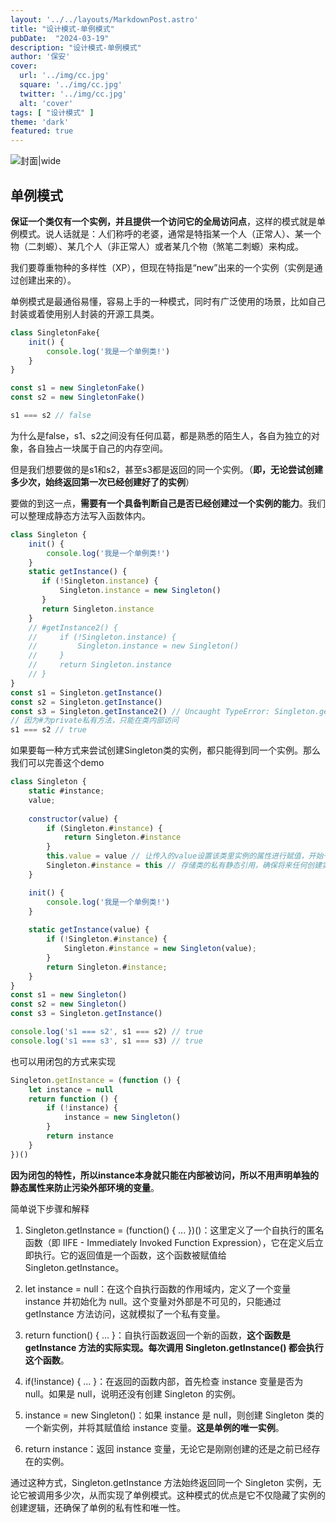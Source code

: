 ```yaml
---
layout: '../../layouts/MarkdownPost.astro'
title: "设计模式-单例模式"
pubDate:  "2024-03-19"
description: "设计模式-单例模式"
author: '保安'
cover:
  url: '../img/cc.jpg'
  square: '../img/cc.jpg'
  twitter: '../img/cc.jpg'
  alt: 'cover'
tags: [ "设计模式" ]
theme: 'dark'
featured: true
---
```


![封面|wide](/images/cc.jpg)

## 单例模式

**保证一个类仅有一个实例，并且提供一个访问它的全局访问点**，这样的模式就是单例模式。说人话就是：人们称呼的老婆，通常是特指某一个人（正常人）、某一个物（二刺螈）、某几个人（非正常人）或者某几个物（煞笔二刺螈）来构成。

我们要尊重物种的多样性（XP），但现在特指是“new”出来的一个实例（实例是通过创建出来的）。

单例模式是最通俗易懂，容易上手的一种模式，同时有广泛使用的场景，比如自己封装或着使用别人封装的开源工具类。

```javascript
class SingletonFake{
    init() {
        console.log('我是一个单例类!')
    }
}

const s1 = new SingletonFake()
const s2 = new SingletonFake()

s1 === s2 // false
```
为什么是false，s1、s2之间没有任何瓜葛，都是熟悉的陌生人，各自为独立的对象，各自独占一块属于自己的内存空间。

但是我们想要做的是s1和s2，甚至s3都是返回的同一个实例。（**即，无论尝试创建多少次，始终返回第一次已经创建好了的实例**）

要做的到这一点，**需要有一个具备判断自己是否已经创建过一个实例的能力**。我们可以整理成静态方法写入函数体内。
```javascript
class Singleton {
    init() {
        console.log('我是一个单例类!')
    }
    static getInstance() {
       if (!Singleton.instance) {
           Singleton.instance = new Singleton()
       }
       return Singleton.instance
    }
    // #getInstance2() {
    //     if (!Singleton.instance) {
    //         Singleton.instance = new Singleton()
    //     }
    //     return Singleton.instance
    // }
}
const s1 = Singleton.getInstance()
const s2 = Singleton.getInstance()
const s3 = Singleton.getInstance2() // Uncaught TypeError: Singleton.getInstance is not a function
// 因为#为private私有方法，只能在类内部访问
s1 === s2 // true
```

如果要每一种方式来尝试创建Singleton类的实例，都只能得到同一个实例。那么我们可以完善这个demo
```javascript
class Singleton {
    static #instance;
    value;
    
    constructor(value) {
        if (Singleton.#instance) {
            return Singleton.#instance
        }
        this.value = value // 让传入的value设置该类里实例的属性进行赋值，开始干活了
        Singleton.#instance = this // 存储类的私有静态引用，确保将来任何创建实例都返回这个创建的实例
    }

    init() {
        console.log('我是一个单例类!')
    }
    
    static getInstance(value) {
        if (!Singleton.#instance) {
            Singleton.#instance = new Singleton(value);
        }
        return Singleton.#instance;
    }
}
const s1 = new Singleton()
const s2 = new Singleton()
const s3 = Singleton.getInstance()

console.log('s1 === s2', s1 === s2) // true
console.log('s1 === s3', s1 === s3) // true
```

也可以用闭包的方式来实现
```javascript
Singleton.getInstance = (function () {
    let instance = null
    return function () {
        if (!instance) {
            instance = new Singleton()
        }
        return instance
    }
})()
```

**因为闭包的特性，所以instance本身就只能在内部被访问，所以不用声明单独的静态属性来防止污染外部环境的变量**。

简单说下步骤和解释
1. Singleton.getInstance = (function() { ... })()：这里定义了一个自执行的匿名函数（即 IIFE - Immediately Invoked Function Expression），它在定义后立即执行。它的返回值是一个函数，这个函数被赋值给 Singleton.getInstance。

2. let instance = null：在这个自执行函数的作用域内，定义了一个变量 instance 并初始化为 null。这个变量对外部是不可见的，只能通过 getInstance 方法访问，这就模拟了一个私有变量。

3. return function() { ... }：自执行函数返回一个新的函数，**这个函数是 getInstance 方法的实际实现。每次调用 Singleton.getInstance() 都会执行这个函数**。

4. if(!instance) { ... }：在返回的函数内部，首先检查 instance 变量是否为 null。如果是 null，说明还没有创建 Singleton 的实例。

5. instance = new Singleton()：如果 instance 是 null，则创建 Singleton 类的一个新实例，并将其赋值给 instance 变量。**这是单例的唯一实例**。

6. return instance：返回 instance 变量，无论它是刚刚创建的还是之前已经存在的实例。

通过这种方式，Singleton.getInstance 方法始终返回同一个 Singleton 实例，无论它被调用多少次，从而实现了单例模式。这种模式的优点是它不仅隐藏了实例的创建逻辑，还确保了单例的私有性和唯一性。